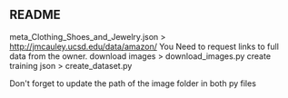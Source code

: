 ## README
meta_Clothing_Shoes_and_Jewelry.json > http://jmcauley.ucsd.edu/data/amazon/
You Need to request links to full data from the owner.
download images > download_images.py
create training json > create_dataset.py

Don't forget to update the path of the image folder in both py files